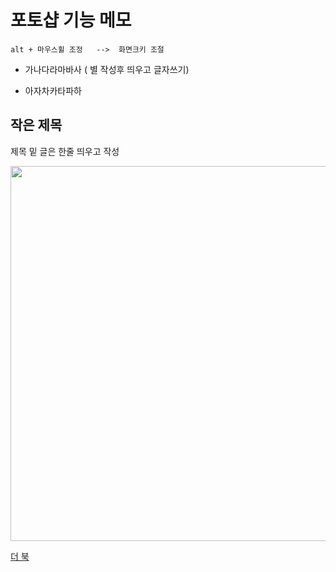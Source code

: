 # 포토샵 기능 메모

```
alt + 마우스휠 조정   -->  화면크키 조절
```

* 가나다라마바사 ( 별 작성후 띄우고 글자쓰기)
- 아자차카타파하

## 작은 제목

제목 밑 글은 한줄 띄우고 작성

<img src="https://yenazigmina.github.io/img/ph.png" width="600" >

[ 더 북 ](https://thebook.io/)
